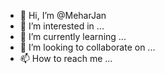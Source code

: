- 👋 Hi, I’m @MeharJan
- 👀 I’m interested in ...
- 🌱 I’m currently learning ...
- 💞️ I’m looking to collaborate on ...
- 📫 How to reach me ...

<!---
MeharJan/MeharJan is a ✨ special ✨ repository because its `README.md` (this file) appears on your GitHub profile.
You can click the Preview link to take a look at your changes.
--->
